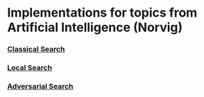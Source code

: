 # Implementations for topics from Artificial Intelligence (Norvig) 

### [Classical Search](https://github.com/WarrenGreen/AI-Norvig/tree/master/ai/search/classical)
### [Local Search](https://github.com/WarrenGreen/AI-Norvig/tree/master/ai/search/local)
### [Adversarial Search](https://github.com/WarrenGreen/AI-Norvig/tree/master/ai/search/adversarial)
